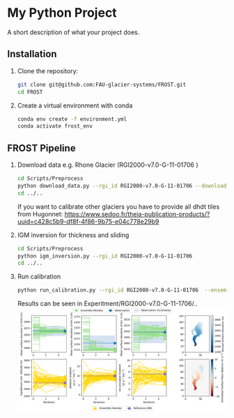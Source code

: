 # My Python Project

A short description of what your project does.

## Installation

1. Clone the repository:
   ```bash
   git clone git@github.com:FAU-glacier-systems/FROST.git
   cd FROST

2. Create a virtual environment with conda
   ```bash
   conda env create -f environment.yml
   conda activate frost_env
      ```

## FROST Pipeline

1. Download data e.g. Rhone Glacier (RGI2000-v7.0-G-11-01706 )
   ```bash
   cd Scripts/Preprocess
   python download_data.py --rgi_id RGI2000-v7.0-G-11-01706 --download_oggm --download_hugonnet
   cd ../..
      ```
   If you want to calibrate other glaciers you have to provide all dhdt tiles from Hugonnet: https://www.sedoo.fr/theia-publication-products/?uuid=c428c5b9-df8f-4f86-9b75-e04c778e29b9

2. IGM inversion for thickness and sliding
   ```bash
   cd Scripts/Preprocess
   python igm_inversion.py --rgi_id RGI2000-v7.0-G-11-01706 
   cd ../..
   ```

3. Run calibration
   ```bash
   python run_calibration.py --rgi_id RGI2000-v7.0-G-11-01706  --ensemble_size 3 --iterations 5
   ```
   Results can be seen in Experitment/RGI2000-v7.0-G-11-1706/..
![Alt text](Plots/status_5_2020.png)
